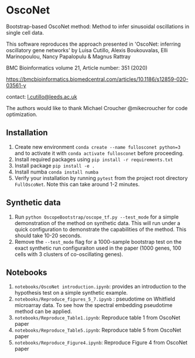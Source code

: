 # OscoNet
Bootstrap-based OscoNet method: 
Method to infer sinusoidal oscillations in single cell data. 

This software reproduces the approach presented in
'OscoNet: inferring oscillatory gene networks'
by Luisa Cutillo, Alexis Boukouvalas, Elli Marinopoulou, Nancy Papalopulu & Magnus Rattray 

BMC Bioinformatics volume 21, Article number: 351 (2020)

https://bmcbioinformatics.biomedcentral.com/articles/10.1186/s12859-020-03561-y

contact: l.cutillo@leeds.ac.uk

The authors would like to thank Michael Croucher @mikecroucher for code optimization.

## Installation
1. Create new environment `conda create --name fullosconet python=3` and to activate it with 
`conda activate fullosconet` before proceeding.
1. Install required packages using `pip install -r requirements.txt`
1. Install package `pip install -e .`
1. Install numba `conda install numba`
1. Verify your installation by running `pytest` from the project root directory `FullOscoNet`.
Note this can take around 1-2 minutes.


## Synthetic data
1. Run ` python OscopeBootstrap/oscope_tf.py --test_mode
` for a simple demonstration of the method on synthetic data. This will run under a quick configuration
to demonstrate the capabilities of the method. This should take 10-20 seconds.
1. Remove the `--test_mode` flag for a 1000-sample bootstrap test on the exact synthetic run configuraiton used in the paper
(1000 genes, 100 cells with 3 clusters of co-oscillating genes).

## Notebooks
1. `notebooks/OscoNet introduction.ipynb`: provides an introduction to the hypothesis test on a simple synthetic example.
2. `notebooks/Reproduce_figures_5_7.ipynb` : pseudotime on Whitfield microarray data. To see how the spectral embedding
pseudotime method can be applied.
3. `notebooks/Reproduce_Table1.ipynb`: Reproduce table 1 from OscoNet paper
4. `notebooks/Reproduce_Table5.ipynb`: Reproduce table 5 from OscoNet paper
5. `notebooks/Reproduce_Figure4.ipynb`: Reproduce Figure 4 from OscoNet paper



